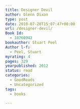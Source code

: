 ```yaml
---
title: Designer Devil
author: Glenn Dixon
type: post
date: 2018-07-28T15:07:47+00:00
url: /designer-devil/
Book Id:
  - 18760942
bookauthor: Stuart Peel
Author l-f:
  - Peel, Stuart
myrating: 4
pages: 329
yearpublished: 2012
status: read
categories:
  - GoodReads
  - Uncategorized
tags:
  - books

---
```

